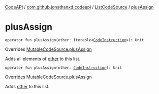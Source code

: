 [CodeAPI](../../index.md) / [com.github.jonathanxd.codeapi](../index.md) / [ListCodeSource](index.md) / [plusAssign](.)

# plusAssign

`operator fun plusAssign(other: Iterable<`[`CodeInstruction`](../-code-instruction.md)`>): Unit`

Overrides [MutableCodeSource.plusAssign](../-mutable-code-source/plus-assign.md)

Adds all elements of [other](plus-assign.md#com.github.jonathanxd.codeapi.ListCodeSource$plusAssign(kotlin.collections.Iterable((com.github.jonathanxd.codeapi.CodeInstruction)))/other) to this list.

`operator fun plusAssign(other: `[`CodeInstruction`](../-code-instruction.md)`): Unit`

Overrides [MutableCodeSource.plusAssign](../-mutable-code-source/plus-assign.md)

Adds [other](plus-assign.md#com.github.jonathanxd.codeapi.ListCodeSource$plusAssign(com.github.jonathanxd.codeapi.CodeInstruction)/other) to this list.


